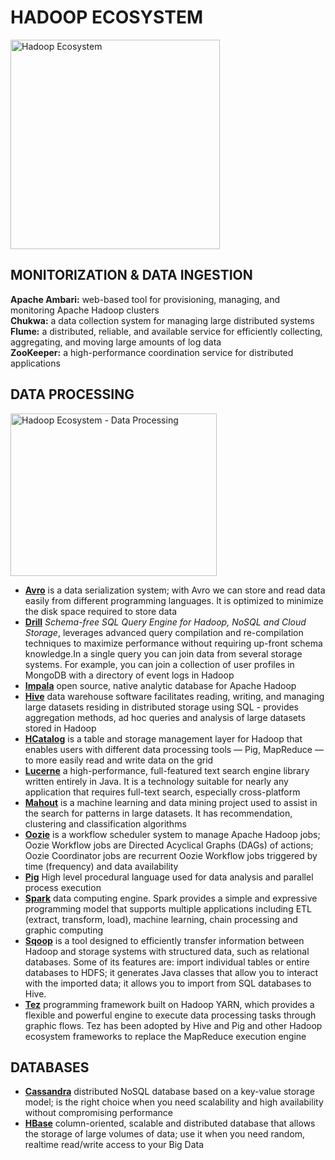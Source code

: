 # HADOOP ECOSYSTEM
<p align="left">
  <img width="335" heigth="320" src="images/Hadoop-Hadoop_Ecosystem.png?raw=true" alt="Hadoop Ecosystem"/>
</p>

## MONITORIZATION & DATA INGESTION
**Apache Ambari:** web-based tool for provisioning, managing, and monitoring Apache Hadoop clusters  
**Chukwa:** a data collection system for managing large distributed systems  
**Flume:** a distributed, reliable, and available service for efficiently collecting, aggregating, and moving large amounts of log data  
**ZooKeeper:** a high-performance coordination service for distributed applications

## DATA PROCESSING
<p align="left">
  <img width="330" height="260" src="images/Hadoop-Data_Processing.png?raw=true" alt="Hadoop Ecosystem - Data Processing"/>
</p>

- **[Avro](http://avro.apache.org/)** is a data serialization system; with Avro we can store and read data easily from different programming languages. It is optimized to minimize the disk space required to store data  
- **[Drill](https://drill.apache.org/)** _Schema-free SQL Query Engine for Hadoop, NoSQL and Cloud Storage_, leverages advanced query compilation and re-compilation techniques to maximize performance without requiring up-front schema knowledge.In a single query you can join data from several storage systems. For example, you can join a collection of user profiles in MongoDB with a directory of event logs in Hadoop  
- **[Impala](https://impala.apache.org/)** open source, native analytic database for Apache Hadoop  
- **[Hive](https://hive.apache.org/)** data warehouse software facilitates reading, writing, and managing large datasets residing in distributed storage using SQL - provides aggregation methods, ad hoc queries and analysis of large datasets stored in Hadoop  
- **[HCatalog](https://cwiki.apache.org/confluence/display/Hive/HCatalog)** is a table and storage management layer for Hadoop that enables users with different data processing tools — Pig, MapReduce — to more easily read and write data on the grid  
- **[Lucerne](http://lucene.apache.org/core/)** a high-performance, full-featured text search engine library written entirely in Java. It is a technology suitable for nearly any application that requires full-text search, especially cross-platform  
- **[Mahout](http://mahout.apache.org/)** is a machine learning and data mining project used to assist in the search for patterns in large datasets. It has recommendation, clustering and classification algorithms  
- **[Oozie](http://oozie.apache.org/)** is a workflow scheduler system to manage Apache Hadoop jobs; Oozie Workflow jobs are Directed Acyclical Graphs (DAGs) of actions; Oozie Coordinator jobs are recurrent Oozie Workflow jobs triggered by time (frequency) and data availability  
- **[Pig](http://pig.apache.org/)** High level procedural language used for data analysis and parallel process execution  
- **[Spark](https://spark.apache.org/)** data computing engine. Spark provides a simple and expressive programming model that supports multiple applications including ETL (extract, transform, load), machine learning, chain processing and graphic computing  
- **[Sqoop](http://sqoop.apache.org/)** is a tool designed to efficiently transfer information between Hadoop and storage systems with structured data, such as relational databases. Some of its features are: import individual tables or entire databases to HDFS; it generates Java classes that allow you to interact with the imported data; it allows you to import from SQL databases to Hive.  
- **[Tez]()** programming framework built on Hadoop YARN, which provides a flexible and powerful engine to execute data processing tasks through graphic flows. Tez has been adopted by Hive and Pig and other Hadoop ecosystem frameworks to replace the MapReduce execution engine  

## DATABASES
- **[Cassandra](http://cassandra.apache.org/)** distributed NoSQL database based on a key-value storage model; is the right choice when you need scalability and high availability without compromising performance  
- **[HBase](http://hbase.apache.org/)** column-oriented, scalable and distributed database that allows the storage of large volumes of data; use it when you need random, realtime read/write access to your Big Data

